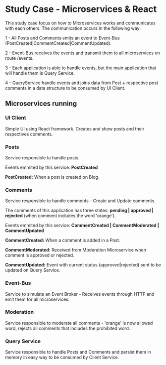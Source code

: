 # Study Case - Microservices & React
This study case focus on how to Microservices works and communicates with each others.
The communication occurs in the following way:

1 - All Posts and Comments emits an event to Event-Bus (PostCreated|CommentCreated|CommentUpdated).

2 - Event-Bus receives the events and transmit them to all microservices on route /events.

3 - Each application is able to handle events, but the main application that will handle them is Query Service.

4 - QueryService handle events and joins data from Post + respective post comments in a data structure to be consumed by UI Client.

## Microservices running

### UI Client
Simple UI using React framework. Creates and show posts and their respectives comments.

### Posts
Service responsible to handle posts.

Events emmited by this service: **PostCreated**

**PostCreated:** When a post is created on Blog.

### Comments
Service responsible to handle comments - Create and Update comments.

The comments of this application has three states: **pending | approved | rejected** (when comment includes the word 'orange').

Events emmited by this service: **CommentCreated | CommentModerated | CommentUpdated**

**CommentCreated:** When a comment is added in a Post.

**CommentModerated:** Received from Moderation Microservice when comment is approved or rejected.

**CommentUpdated:** Event with current status (approved|rejected) sent to be updated on Query Service.

### Event-Bus
Service to simulate an Event Broker - Receives events through HTTP and emit them for all microservices.

### Moderation
Service responsible to moderate all comments - 'orange' is now allowed word, rejects all comments that includes the prohibited word.


### Query Service
Service responsible to handle Posts and Comments and persist them in memory in easy way to be consumed by Client Service.
